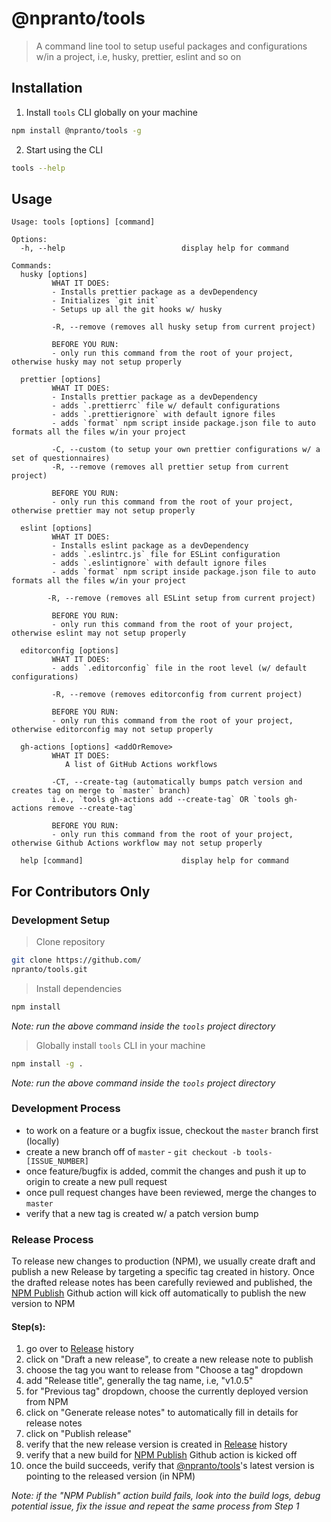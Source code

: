 # @npranto/tools

> A command line tool to setup useful packages and configurations w/in a project, i.e, husky, prettier, eslint and so on

## Installation

1. Install `tools` CLI globally on your machine

```sh
npm install @npranto/tools -g
```

2. Start using the CLI

```sh
tools --help
```

## Usage

```
Usage: tools [options] [command]

Options:
  -h, --help                          display help for command

Commands:
  husky [options]
  		 WHAT IT DOES:
  		 - Installs prettier package as a devDependency
  		 - Initializes `git init`
  		 - Setups up all the git hooks w/ husky

  		 -R, --remove (removes all husky setup from current project)

  		 BEFORE YOU RUN:
  		 - only run this command from the root of your project, otherwise husky may not setup properly

  prettier [options]
  		 WHAT IT DOES:
  		 - Installs prettier package as a devDependency
  		 - adds `.prettierrc` file w/ default configurations
  		 - adds `.prettierignore` with default ignore files
  		 - adds `format` npm script inside package.json file to auto formats all the files w/in your project

  		 -C, --custom (to setup your own prettier configurations w/ a set of questionnaires)
  		 -R, --remove (removes all prettier setup from current project)

  		 BEFORE YOU RUN:
  		 - only run this command from the root of your project, otherwise prettier may not setup properly

  eslint [options]
  		 WHAT IT DOES:
  		 - Installs eslint package as a devDependency
  		 - adds `.eslintrc.js` file for ESLint configuration
  		 - adds `.eslintignore` with default ignore files
  		 - adds `format` npm script inside package.json file to auto formats all the files w/in your project

  		-R, --remove (removes all ESLint setup from current project)

  		 BEFORE YOU RUN:
  		 - only run this command from the root of your project, otherwise eslint may not setup properly

  editorconfig [options]
  		 WHAT IT DOES:
  		 - adds `.editorconfig` file in the root level (w/ default configurations)

  		 -R, --remove (removes editorconfig from current project)

  		 BEFORE YOU RUN:
  		 - only run this command from the root of your project, otherwise editorconfig may not setup properly

  gh-actions [options] <addOrRemove>
  		 WHAT IT DOES:
  			A list of GitHub Actions workflows

  		 -CT, --create-tag (automatically bumps patch version and creates tag on merge to `master` branch)
  		 i.e., `tools gh-actions add --create-tag` OR `tools gh-actions remove --create-tag`

  		 BEFORE YOU RUN:
  		 - only run this command from the root of your project, otherwise Github Actions workflow may not setup properly

  help [command]                      display help for command
```

## For Contributors Only

### Development Setup
> Clone repository
```sh
git clone https://github.com/
npranto/tools.git
```
> Install dependencies
```sh
npm install
```
*Note: run the above command inside the `tools` project directory*

> Globally install `tools` CLI in your machine
```sh
npm install -g .
``` 
*Note: run the above command inside the `tools` project directory*
### Development Process
- to work on a feature or a bugfix issue, checkout the `master` branch first (locally)
- create a new branch off of `master` - `git checkout -b tools-[ISSUE_NUMBER]`
- once feature/bugfix is added, commit the changes and push it up to origin to create a new pull request
- once pull request changes have been reviewed, merge the changes to `master`
- verify that a new tag is created w/ a patch version bump

### Release Process
To release new changes to production (NPM), we usually create draft and publish a new Release by targeting a specific tag created in history. Once the drafted release notes has been carefully reviewed and published, the [NPM Publish](https://github.com/npranto/tools/actions/workflows/npm-publish.yml) Github action will kick off automatically to publish the new version to NPM
#### Step(s):
1. go over to [Release](https://github.com/npranto/tools/releases) history
2. click on "Draft a new release", to create a new release note to publish
3. choose the tag you want to release from "Choose a tag" dropdown
4. add "Release title", generally the tag name, i.e, "v1.0.5"
5. for "Previous tag" dropdown, choose the currently deployed version from NPM
6. click on "Generate release notes" to automatically fill in details for release notes 
7. click on "Publish release"
8. verify that the new release version is created in [Release](https://github.com/npranto/tools/releases) history
9.  verify that a new build for [NPM Publish](https://github.com/npranto/tools/actions/workflows/npm-publish.yml) Github action is kicked off 
10. once the build succeeds, verify that [@npranto/tools](https://www.npmjs.com/package/@npranto/tools)'s latest version is pointing to the released version (in NPM)

*Note: if the "NPM Publish" action build fails, look into the build logs, debug potential issue, fix the issue and repeat the same process from Step 1*
